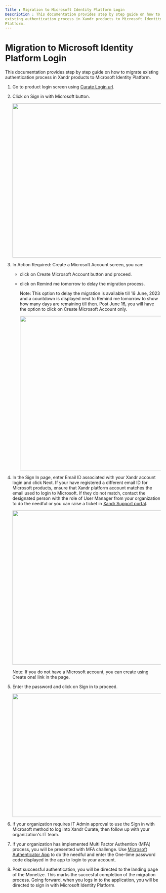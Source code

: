 ```yaml
---
Title : Migration to Microsoft Identity Platform Login
Description : This documentation provides step by step guide on how to migrate
existing authentication process in Xandr products to Microsoft Identity
Platform.
---
```



# Migration to Microsoft Identity Platform Login



This documentation provides step by step guide on how to migrate
existing authentication process in Xandr products to Microsoft Identity
Platform.



1.  Go to product login screen using
    <a href="https://curate.xandr.com/login" class="xref"
    target="_blank">Curate Login url</a>.

2.  Click on Sign in with Microsoft
    button.

    <img src="../images/microsoft/1.png"
    id="migration-to-microsoft-identity-platform-login__image_ijn_j3q_sxb"
    class="image" width="500" height="500" />

3.  In Action Required: Create a
    Microsoft Account screen, you can:
    

    - click on Create Microsoft
      Account button and proceed.

    - click on Remind me tomorrow to
      delay the migration process.

      

      Note: This option to delay the
      migration is available till 16 June, 2023 and a countdown is
      displayed next to Remind me
      tomorrow to show how many days are remaining till then.
      Post June 16, you will have the option to click on
      Create Microsoft Account only.

      

      <img src="../images/microsoft/2.png"
      id="migration-to-microsoft-identity-platform-login__image_z55_p3q_sxb"
      class="image" width="600" height="500" />

    

4.  In the Sign In page, enter
    Email ID associated with your Xandr account login and click
    Next. If your have registered a
    different email ID for Microsoft products, ensure that Xandr
    platform account matches the email used to login to Microsoft. If
    they do not match, contact the designated person with the role of
    User Manager from your organization to do the needful or you can
    raise a ticket in
    <a href="https://help.xandr.com/" class="xref" target="_blank">Xandr
    Support portal</a>.

    <img src="../images/microsoft/3.png"
    id="migration-to-microsoft-identity-platform-login__image_rkm_bjq_sxb"
    class="image" width="500" height="500" />

    

    

    Note: If you do not have a
    Microsoft account, you can create using
    Create one! link in the page.

    

    

5.  Enter the password and click on Sign
    in to proceed.

    <img src="../images/microsoft/4.png"
    id="migration-to-microsoft-identity-platform-login__image_agp_tjq_sxb"
    class="image" width="500" height="400" />

6.  If your organization requires IT Admin approval to use the
    Sign in with Microsoft method to
    log into Xandr Curate, then follow up with your organization's IT
    team.

7.  If your organization has implemented Multi Factor Authention (MFA)
    process, you will be presented with MFA challenge. Use <a
    href="https://www.microsoft.com/en-in/security/mobile-authenticator-app"
    class="xref" target="_blank">Microsoft Authenticator App</a> to do
    the needful and enter the One-time password code displayed in the
    app to login to your account.

8.  Post successful authentication, you will be directed to the landing
    page of the Monetize. This marks the succesful completion of the
    migration process. Going forward, when you logs in to the
    application, you will be directed to sign in with Microsoft Identity
    Platform.






